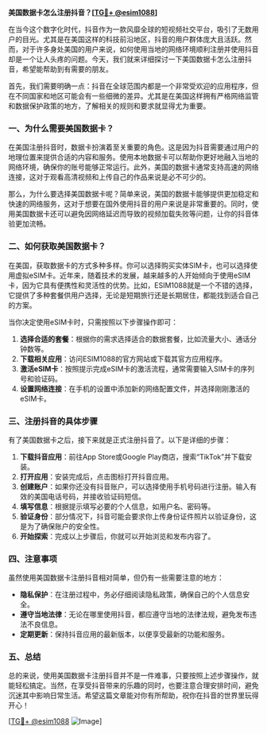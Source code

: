 **美国数据卡怎么注册抖音？[[TG💪+ @esim1088](https://t.me/s/esim1088)]**

在当今这个数字化时代，抖音作为一款风靡全球的短视频社交平台，吸引了无数用户的目光。尤其是在美国这样的科技前沿地区，抖音的用户群体庞大且活跃。然而，对于许多身处美国的用户来说，如何使用当地的网络环境顺利注册并使用抖音却是一个让人头疼的问题。今天，我们就来详细探讨一下美国数据卡怎么注册抖音，希望能帮助到有需要的朋友。

首先，我们需要明确一点：抖音在全球范围内都是一个非常受欢迎的应用程序，但在不同国家和地区可能会有一些细微的差异。尤其是在美国这样拥有严格网络监管和数据保护政策的地方，了解相关的规则和要求就显得尤为重要。

### 一、为什么需要美国数据卡？

在美国注册抖音时，数据卡扮演着至关重要的角色。这是因为抖音需要通过用户的地理位置来提供合适的内容和服务。使用本地数据卡可以帮助你更好地融入当地的网络环境，确保你的账号能够正常运行。此外，美国的数据卡通常支持高速的网络连接，这对于观看高清视频和上传自己的作品来说是必不可少的。

那么，为什么要选择美国数据卡呢？简单来说，美国的数据卡能够提供更加稳定和快速的网络服务，这对于想要在国外使用抖音的用户来说是非常重要的。同时，使用美国数据卡还可以避免因网络延迟而导致的视频加载失败等问题，让你的抖音体验更加流畅。

### 二、如何获取美国数据卡？

在美国，获取数据卡的方式多种多样。你可以选择购买实体SIM卡，也可以选择使用虚拟eSIM卡。近年来，随着技术的发展，越来越多的人开始倾向于使用eSIM卡，因为它具有便携性和灵活性的优势。比如，ESIM1088就是一个不错的选择，它提供了多种套餐供用户选择，无论是短期旅行还是长期居住，都能找到适合自己的方案。

当你决定使用eSIM卡时，只需按照以下步骤操作即可：

1. **选择合适的套餐**：根据你的需求选择适合的数据套餐，比如流量大小、通话分钟数等。
2. **下载相关应用**：访问ESIM1088的官方网站或下载其官方应用程序。
3. **激活eSIM卡**：按照提示完成eSIM卡的激活流程，通常需要输入SIM卡的序列号和验证码。
4. **设置网络连接**：在手机的设置中添加新的网络配置文件，并选择刚刚激活的eSIM卡。

### 三、注册抖音的具体步骤

有了美国数据卡之后，接下来就是正式注册抖音了。以下是详细的步骤：

1. **下载抖音应用**：前往App Store或Google Play商店，搜索“TikTok”并下载安装。
2. **打开应用**：安装完成后，点击图标打开抖音应用。
3. **创建账户**：如果你还没有抖音账户，可以选择使用手机号码进行注册。输入有效的美国电话号码，并接收验证码短信。
4. **填写信息**：根据提示填写必要的个人信息，如用户名、密码等。
5. **验证身份**：部分情况下，抖音可能会要求你上传身份证件照片以验证身份，这是为了确保账户的安全性。
6. **开始探索**：完成以上步骤后，你就可以开始浏览和发布内容了。

### 四、注意事项

虽然使用美国数据卡注册抖音相对简单，但仍有一些需要注意的地方：

- **隐私保护**：在注册过程中，务必仔细阅读隐私政策，确保自己的个人信息安全。
- **遵守当地法律**：无论在哪里使用抖音，都应遵守当地的法律法规，避免发布违法不良信息。
- **定期更新**：保持抖音应用的最新版本，以便享受最新的功能和服务。

### 五、总结

总的来说，使用美国数据卡注册抖音并不是一件难事，只要按照上述步骤操作，就能轻松搞定。当然，在享受抖音带来的乐趣的同时，也要注意合理安排时间，避免沉迷其中影响日常生活。希望这篇文章能对你有所帮助，祝你在抖音的世界里玩得开心！

[[TG💪+ @esim1088](https://t.me/s/esim1088) ![Image](https://i.postimg.cc/4NQfJmqS/Snipaste-2025-05-13-00-14-12.png)]